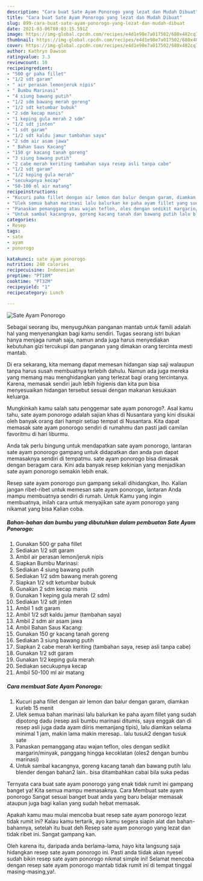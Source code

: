 ```yaml
---
description: "Cara buat Sate Ayam Ponorogo yang lezat dan Mudah Dibuat"
title: "Cara buat Sate Ayam Ponorogo yang lezat dan Mudah Dibuat"
slug: 899-cara-buat-sate-ayam-ponorogo-yang-lezat-dan-mudah-dibuat
date: 2021-03-06T08:03:15.591Z
image: https://img-global.cpcdn.com/recipes/e4d1e98e7a017502/680x482cq70/sate-ayam-ponorogo-foto-resep-utama.jpg
thumbnail: https://img-global.cpcdn.com/recipes/e4d1e98e7a017502/680x482cq70/sate-ayam-ponorogo-foto-resep-utama.jpg
cover: https://img-global.cpcdn.com/recipes/e4d1e98e7a017502/680x482cq70/sate-ayam-ponorogo-foto-resep-utama.jpg
author: Kathryn Dawson
ratingvalue: 3.3
reviewcount: 10
recipeingredient:
- "500 gr paha fillet"
- "1/2 sdt garam"
- " air perasan lemonjeruk nipis"
- " Bumbu Marinasi"
- "4 siung bawang putih"
- "1/2 sdm bawang merah goreng"
- "1/2 sdt ketumbar bubuk"
- "2 sdm kecap manis"
- "1 keping gula merah 2 sdm"
- "1/2 sdt jinten"
- "1 sdt garam"
- "1/2 sdt kaldu jamur tambahan saya"
- "2 sdm air asam jawa"
- " Bahan Saus Kacang"
- "150 gr kacang tanah goreng"
- "3 siung bawang putih"
- "2 cabe merah keriting tambahan saya resep asli tanpa cabe"
- "1/2 sdt garam"
- "1/2 keping gula merah"
- "secukupnya kecap"
- "50-100 ml air matang"
recipeinstructions:
- "Kucuri paha fillet dengan air lemon dan balur dengan garam, diamkan kurleb 15 menit"
- "Ulek semua bahan marinasi lalu balurkan ke paha ayam fillet yang sudah dipotong dadu (resep asli bumbu marinasi ditumis, saya enggak dan di resep asli juga dada ayam diiris memanjang tipis), lalu diamkan selama minimal 1 jam, makin lama makin meresap.. lalu tusuk2 dengan tusuk sate"
- "Panaskan pemanggang atau wajan teflon, oles dengan sedikit margarin/minyak, panggang hingga kecoklatan (oles2 dengan bumbu marinasi)"
- "Untuk sambal kacangnya, goreng kacang tanah dan bawang putih lalu blender dengan bahan2 lain.. bisa ditambahkan cabai bila suka pedas"
categories:
- Resep
tags:
- sate
- ayam
- ponorogo

katakunci: sate ayam ponorogo 
nutrition: 240 calories
recipecuisine: Indonesian
preptime: "PT18M"
cooktime: "PT32M"
recipeyield: "1"
recipecategory: Lunch

---
```



![Sate Ayam Ponorogo](https://img-global.cpcdn.com/recipes/e4d1e98e7a017502/680x482cq70/sate-ayam-ponorogo-foto-resep-utama.jpg)

Sebagai seorang ibu, menyuguhkan panganan mantab untuk famili adalah hal yang menyenangkan bagi kamu sendiri. Tugas seorang istri bukan hanya menjaga rumah saja, namun anda juga harus menyediakan kebutuhan gizi tercukupi dan panganan yang dimakan orang tercinta mesti mantab.

Di era  sekarang, kita memang dapat memesan hidangan siap saji walaupun tanpa harus susah membuatnya terlebih dahulu. Namun ada juga mereka yang memang mau menghidangkan yang terlezat bagi orang tercintanya. Karena, memasak sendiri jauh lebih higienis dan kita pun bisa menyesuaikan hidangan tersebut sesuai dengan makanan kesukaan keluarga. 



Mungkinkah kamu salah satu penggemar sate ayam ponorogo?. Asal kamu tahu, sate ayam ponorogo adalah sajian khas di Nusantara yang kini disukai oleh banyak orang dari hampir setiap tempat di Nusantara. Kita dapat memasak sate ayam ponorogo sendiri di rumahmu dan pasti jadi camilan favoritmu di hari liburmu.

Anda tak perlu bingung untuk mendapatkan sate ayam ponorogo, lantaran sate ayam ponorogo gampang untuk didapatkan dan anda pun dapat memasaknya sendiri di tempatmu. sate ayam ponorogo bisa dimasak dengan beragam cara. Kini ada banyak resep kekinian yang menjadikan sate ayam ponorogo semakin lebih enak.

Resep sate ayam ponorogo pun gampang sekali dihidangkan, lho. Kalian jangan ribet-ribet untuk memesan sate ayam ponorogo, lantaran Anda mampu membuatnya sendiri di rumah. Untuk Kamu yang ingin membuatnya, inilah cara untuk menyajikan sate ayam ponorogo yang nikamat yang bisa Kalian coba.

<!--inarticleads1-->

##### Bahan-bahan dan bumbu yang dibutuhkan dalam pembuatan Sate Ayam Ponorogo:

1. Gunakan 500 gr paha fillet
1. Sediakan 1/2 sdt garam
1. Ambil  air perasan lemon/jeruk nipis
1. Siapkan  Bumbu Marinasi:
1. Sediakan 4 siung bawang putih
1. Sediakan 1/2 sdm bawang merah goreng
1. Siapkan 1/2 sdt ketumbar bubuk
1. Gunakan 2 sdm kecap manis
1. Gunakan 1 keping gula merah (2 sdm)
1. Sediakan 1/2 sdt jinten
1. Ambil 1 sdt garam
1. Ambil 1/2 sdt kaldu jamur (tambahan saya)
1. Ambil 2 sdm air asam jawa
1. Ambil  Bahan Saus Kacang:
1. Gunakan 150 gr kacang tanah goreng
1. Sediakan 3 siung bawang putih
1. Siapkan 2 cabe merah keriting (tambahan saya, resep asli tanpa cabe)
1. Gunakan 1/2 sdt garam
1. Gunakan 1/2 keping gula merah
1. Sediakan secukupnya kecap
1. Ambil 50-100 ml air matang




<!--inarticleads2-->

##### Cara membuat Sate Ayam Ponorogo:

1. Kucuri paha fillet dengan air lemon dan balur dengan garam, diamkan kurleb 15 menit
1. Ulek semua bahan marinasi lalu balurkan ke paha ayam fillet yang sudah dipotong dadu (resep asli bumbu marinasi ditumis, saya enggak dan di resep asli juga dada ayam diiris memanjang tipis), lalu diamkan selama minimal 1 jam, makin lama makin meresap.. lalu tusuk2 dengan tusuk sate
1. Panaskan pemanggang atau wajan teflon, oles dengan sedikit margarin/minyak, panggang hingga kecoklatan (oles2 dengan bumbu marinasi)
1. Untuk sambal kacangnya, goreng kacang tanah dan bawang putih lalu blender dengan bahan2 lain.. bisa ditambahkan cabai bila suka pedas




Ternyata cara buat sate ayam ponorogo yang enak tidak rumit ini gampang banget ya! Kita semua mampu memasaknya. Cara Membuat sate ayam ponorogo Sangat sesuai banget buat anda yang baru belajar memasak ataupun juga bagi kalian yang sudah hebat memasak.

Apakah kamu mau mulai mencoba buat resep sate ayam ponorogo lezat tidak rumit ini? Kalau kamu tertarik, ayo kamu segera siapin alat dan bahan-bahannya, setelah itu buat deh Resep sate ayam ponorogo yang lezat dan tidak ribet ini. Sangat gampang kan. 

Oleh karena itu, daripada anda berlama-lama, hayo kita langsung saja hidangkan resep sate ayam ponorogo ini. Pasti anda tiidak akan nyesel sudah bikin resep sate ayam ponorogo nikmat simple ini! Selamat mencoba dengan resep sate ayam ponorogo mantab tidak rumit ini di tempat tinggal masing-masing,ya!.


